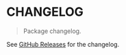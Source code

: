 # CHANGELOG

> Package changelog.

See [GitHub Releases](https://github.com/stdlib-js/assert-is-property-key/releases) for the changelog.